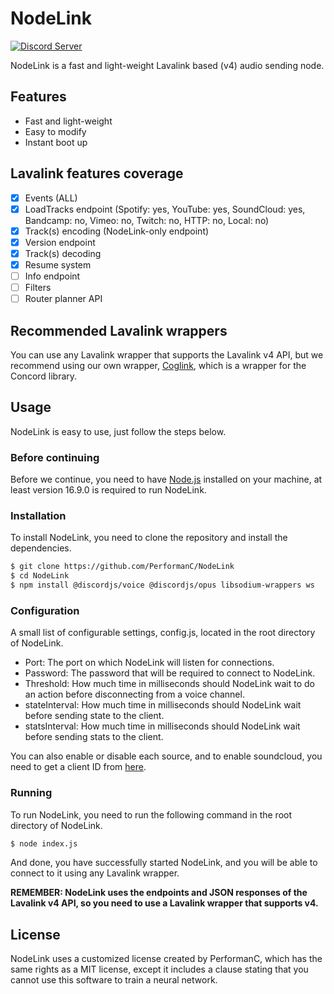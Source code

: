 # NodeLink

[![Discord Server](https://img.shields.io/discord/1036045973039890522?color=5865F2&logo=discord&logoColor=white)](https://discord.gg/YcaK3puy49)

NodeLink is a fast and light-weight Lavalink based (v4) audio sending node.

## Features

- Fast and light-weight
- Easy to modify
- Instant boot up

## Lavalink features coverage

- [x] Events (ALL)
- [x] LoadTracks endpoint (Spotify: yes, YouTube: yes, SoundCloud: yes, Bandcamp: no, Vimeo: no, Twitch: no, HTTP: no, Local: no)
- [x] Track(s) encoding (NodeLink-only endpoint)
- [x] Version endpoint
- [x] Track(s) decoding
- [x] Resume system
- [ ] Info endpoint
- [ ] Filters
- [ ] Router planner API

## Recommended Lavalink wrappers

You can use any Lavalink wrapper that supports the Lavalink v4 API, but we recommend using our own wrapper, [Coglink](https://github.com/PerformanC/Coglink), which is a wrapper for the Concord library.

## Usage

NodeLink is easy to use, just follow the steps below.

### Before continuing

Before we continue, you need to have [Node.js](https://nodejs.org/en/) installed on your machine, at least version 16.9.0 is required to run NodeLink.

### Installation

To install NodeLink, you need to clone the repository and install the dependencies.

```bash
$ git clone https://github.com/PerformanC/NodeLink
$ cd NodeLink
$ npm install @discordjs/voice @discordjs/opus libsodium-wrappers ws
```

### Configuration

A small list of configurable settings, config.js, located in the root directory of NodeLink.

* Port: The port on which NodeLink will listen for connections.
* Password: The password that will be required to connect to NodeLink.
* Threshold: How much time in milliseconds should NodeLink wait to do an action before disconnecting from a voice channel.
* stateInterval: How much time in milliseconds should NodeLink wait before sending state to the client.
* statsInterval: How much time in milliseconds should NodeLink wait before sending stats to the client.

You can also enable or disable each source, and to enable soundcloud, you need to get a client ID from [here](https://soundcloud.com/you/apps).

### Running

To run NodeLink, you need to run the following command in the root directory of NodeLink.

```bash
$ node index.js
```

And done, you have successfully started NodeLink, and you will be able to connect to it using any Lavalink wrapper.

**REMEMBER: NodeLink uses the endpoints and JSON responses of the Lavalink v4 API, so you need to use a Lavalink wrapper that supports v4.**

## License

NodeLink uses a customized license created by PerformanC, which has the same rights as a MIT license, except it includes a clause stating that you cannot use this software to train a neural network.
